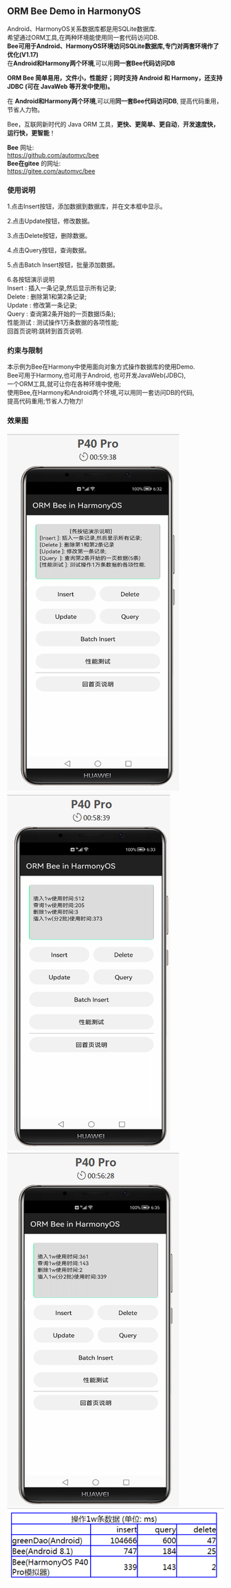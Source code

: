 ## ORM Bee Demo in HarmonyOS  

Android、HarmonyOS关系数据库都是用SQLite数据库.  
希望通过ORM工具,在两种环境能使用同一套代码访问DB.  
**Bee可用于Android、HarmonyOS环境访问SQLite数据库,专门对两套环境作了优化(V1.17)**  
在**Android和Harmony两个环境**,可以用**同一套Bee代码访问DB**  

**ORM Bee 简单易用，文件小，性能好；同时支持 Android 和 Harmony，还支持 JDBC (可在 JavaWeb 等开发中使用)。**  

在 **Android和Harmony两个环境**,可以用**同一套Bee代码访问DB**, 提高代码重用，节省人力物。

Bee，互联网新时代的 Java ORM 工具，**更快、更简单、更自动**，**开发速度快，运行快，更智能**！  

**Bee** 网址:  
https://github.com/automvc/bee  
**Bee在gitee** 的网址:  
https://gitee.com/automvc/bee  


### 使用说明

1.点击Insert按钮，添加数据到数据库，并在文本框中显示。

2.点击Update按钮，修改数据。

3.点击Delete按钮，删除数据。

4.点击Query按钮，查询数据。

5.点击Batch Insert按钮，批量添加数据。

6.各按钮演示说明   
Insert : 插入一条记录,然后显示所有记录;   
Delete : 删除第1和第2条记录;   
Update : 修改第一条记录;   
Query  : 查询第2条开始的一页数据(5条);   
性能测试 : 测试操作1万条数据的各项性能;   
回首页说明:跳转到首页说明.   


### 约束与限制

本示例为Bee在Harmony中使用面向对象方式操作数据库的使用Demo.   
Bee可用于Harmony,也可用于Android, 也可开发JavaWeb(JDBC),   
一个ORM工具,就可让你在各种环境中使用;   
使用Bee,在Harmony和Android两个环境,可以用同一套访问DB的代码,    
提高代码重用;节省人力物力!   

### 效果图
<img src="首页.png">  
<img src="性能测试1.png">  
<img src="性能测试3.png">  
<img src="性能对比数据.png">  
